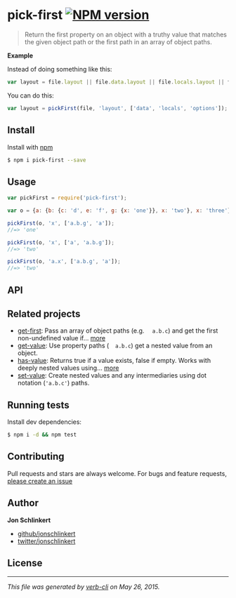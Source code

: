 # pick-first [![NPM version](https://badge.fury.io/js/pick-first.svg)](http://badge.fury.io/js/pick-first)

> Return the first property on an object with a truthy value that matches the given object path or the first path in an array of object paths.

**Example**

Instead of doing something like this:

```js
var layout = file.layout || file.data.layout || file.locals.layout || file.options.layout;
```

You can do this:

```js
var layout = pickFirst(file, 'layout', ['data', 'locals', 'options']);
```

## Install

Install with [npm](https://www.npmjs.com/)

```sh
$ npm i pick-first --save
```

## Usage

```js
var pickFirst = require('pick-first');

var o = {a: {b: {c: 'd', e: 'f', g: {x: 'one'}}, x: 'two'}, x: 'three'};

pickFirst(o, 'x', ['a.b.g', 'a']);
//=> 'one'

pickFirst(o, 'x', ['a', 'a.b.g']);
//=> 'two'

pickFirst(o, 'a.x', ['a.b.g', 'a']);
//=> 'two'
```

## API

## Related projects

* [get-first](https://github.com/jonschlinkert/get-first): Pass an array of object paths (e.g. `  a.b.c`) and get the first non-undefined value if… [more](https://github.com/jonschlinkert/get-first)
* [get-value](https://github.com/jonschlinkert/get-value): Use property paths (`  a.b.c`) get a nested value from an object.
* [has-value](https://github.com/jonschlinkert/has-value): Returns true if a value exists, false if empty. Works with deeply nested values using… [more](https://github.com/jonschlinkert/has-value)
* [set-value](https://github.com/jonschlinkert/set-value): Create nested values and any intermediaries using dot notation (`'a.b.c'`) paths.

## Running tests

Install dev dependencies:

```sh
$ npm i -d && npm test
```

## Contributing

Pull requests and stars are always welcome. For bugs and feature requests, [please create an issue](https://github.com/jonschlinkert/pick-first/issues/new)

## Author

**Jon Schlinkert**

+ [github/jonschlinkert](https://github.com/jonschlinkert)
+ [twitter/jonschlinkert](http://twitter.com/jonschlinkert)

## License

***

_This file was generated by [verb-cli](https://github.com/assemble/verb-cli) on May 26, 2015._